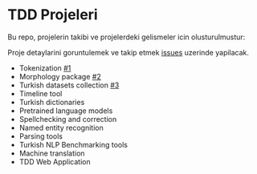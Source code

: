 # TDD Projeleri

Bu repo, projelerin takibi ve projelerdeki gelismeler icin olusturulmustur:

Proje detaylarini goruntulemek ve takip etmek [issues](/../../issues/) uzerinde yapilacak. 

- Tokenization [#1](/../../issues/1)
- Morphology package [#2](/../../issues/2)
- Turkish datasets collection [#3](/../../issues/3)
- Timeline tool
- Turkish dictionaries
- Pretrained language models
- Spellchecking and correction
- Named entity recognition
- Parsing tools
- Turkish NLP Benchmarking tools
- Machine translation
- TDD Web Application

